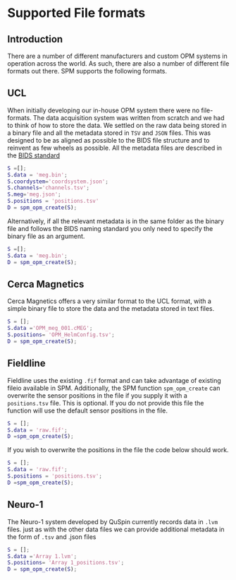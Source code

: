 # Supported File formats

## Introduction
There are a number of different manufacturers and custom OPM systems in operation across the world. As such, there are also a number of different file formats out there. SPM supports the following formats. 

## UCL 
When initially developing our in-house OPM  system there were no file-formats. The data acquisition system was written from scratch and we had to think of how to store the data. We settled on the raw data being stored in a binary file and all the metadata stored in `TSV` and `JSON` files. This was designed to be as aligned as possible to the BIDS file structure and to reinvent as few wheels as possible. All the metadata files are described in the [BIDS standard](https://bids-specification.readthedocs.io/en/stable/introduction.html)

```matlab
S =[];
S.data = 'meg.bin';
S.coordystem='coordsystem.json';
S.channels='channels.tsv';
S.meg='meg.json';
S.positions = 'positions.tsv'
D = spm_opm_create(S);
```

Alternatively, if all the relevant metadata is in the same folder as the binary file and follows the BIDS naming standard you only need to specify the binary file as an argument. 

```matlab
S =[];
S.data = 'meg.bin';
D = spm_opm_create(S);
```

## Cerca Magnetics
Cerca Magnetics offers a very similar format to the UCL format, with a simple binary file to store the data and the metadata stored in text files.

```matlab
S = [];
S.data ='OPM_meg_001.cMEG';
S.positions= 'OPM_HelmConfig.tsv';
D = spm_opm_create(S);
```

## Fieldline 
Fieldline uses the existing  `.fif` format  and can take advantage of existing fileio available in SPM. Additionally, the SPM function `spm_opm_create` can overwrite the sensor positions in the file if you supply it with a `positions.tsv` file. This is optional.  If you do not provide this file the function will use the default sensor positions in the file. 

```matlab
S = [];
S.data = 'raw.fif';
D =spm_opm_create(S);
```

If you wish to overwrite the positions in the file the code below should work.

```matlab
S = [];
S.data = 'raw.fif';
S.positions = 'positions.tsv';
D =spm_opm_create(S);
```

## Neuro-1
The Neuro-1 system developed by QuSpin currently records data in `.lvm` files. just as with the other data files we can provide additional metadata in the form of `.tsv` and .json files 

```matlab
S = [];
S.data ='Array 1.lvm';
S.positions= 'Array 1_positions.tsv';
D = spm_opm_create(S);
```